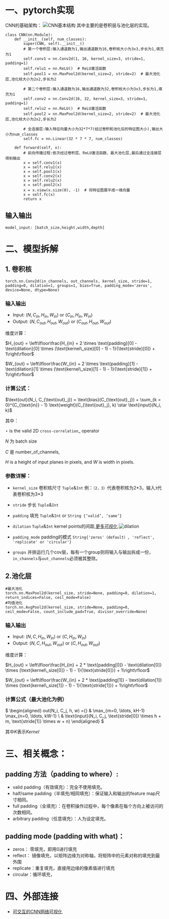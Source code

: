 # 一、pytorch实现
CNN的基础架构：
![CNN基本结构](https://i-blog.csdnimg.cn/blog_migrate/dd24ffc1b67ac2aa6553ded74168bc47.png)
其中主要的是卷积层与池化层的实现。

```
class CNN(nn.Module):
    def __init__(self, num_classes):
        super(CNN, self).__init__()
        # 第一个卷积层:输入通道数为1,输出通道数为16,卷积核大小为3x3,步长为1,填充为1
        self.conv1 = nn.Conv2d(1, 16, kernel_size=3, stride=1, padding=1)
        self.relu1 = nn.ReLU()  # ReLU激活函数
        self.pool1 = nn.MaxPool2d(kernel_size=2, stride=2)  # 最大池化层,池化核大小为2x2,步长为2
        
        # 第二个卷积层:输入通道数为16,输出通道数为32,卷积核大小为3x3,步长为1,填充为1
        self.conv2 = nn.Conv2d(16, 32, kernel_size=3, stride=1, padding=1)
        self.relu2 = nn.ReLU()  # ReLU激活函数
        self.pool2 = nn.MaxPool2d(kernel_size=2, stride=2)  # 最大池化层,池化核大小为2x2,步长为2
        
        # 全连接层:输入特征向量大小为32*7*7(经过卷积和池化后的特征图大小),输出大小为num_classes
        self.fc = nn.Linear(32 * 7 * 7, num_classes)
 
    def forward(self, x):
        # 前向传播过程:依次经过卷积层、ReLU激活函数、最大池化层,最后通过全连接层得到输出
        x = self.conv1(x)
        x = self.relu1(x)
        x = self.pool1(x)
        x = self.conv2(x)
        x = self.relu2(x)
        x = self.pool2(x)
        x = x.view(x.size(0), -1)  # 将特征图展平成一维向量
        x = self.fc(x)
        return x

```

## 输入输出
`model_input: [batch_size,height,width,depth]`


# 二、模型拆解

## 1. 卷积核
```
torch.nn.Conv2d(in_channels, out_channels, kernel_size, stride=1, padding=0, dilation=1, groups=1, bias=True, padding_mode='zeros', device=None, dtype=None)
```
### 输入输出
- Input: $(N, C_{in}, H_{in}, W_{in})$ or $(C_{in}, H_{in}, W_{in})$
- Output: $(N, C_{out}, H_{out}, W_{out})$ or $(C_{out}, H_{out}, W_{out})$

维度计算：

$H_{out} = \left\lfloor\frac{H_{in}  + 2 \times \text{padding}[0] - \text{dilation}[0]
                        \times (\text{kernel\_size}[0] - 1) - 1}{\text{stride}[0]} + 1\right\rfloor$

$W_{out} = \left\lfloor\frac{W_{in}  + 2 \times \text{padding}[1] - \text{dilation}[1]
                        \times (\text{kernel\_size}[1] - 1) - 1}{\text{stride}[1]} + 1\right\rfloor$

### 计算公式：

$\text{out}(N_i, C_{\text{out}_j}) = \text{bias}(C_{\text{out}_j}) + \sum_{k = 0}^{C_{\text{in}} - 1} \text{weight}(C_{\text{out}_j}, k) \star \text{input}(N_i, k)$

 其中：

$\star$ is the valid 2D `cross-correlation`_ operator

$N$ 为 batch size

$C$ 是 number_of_channels,

$H$ is a height of input planes in pixels, and $W$ is width in pixels.



### 参数详解：
- `kernel_size` 卷积核尺寸 `Tuple`&`Int` 例：`（2，3）`代表卷积核为2\*3，输入`3`代表卷积核为3\*3
- `stride` 步长 `Tuple`&`Int` 
- `padding` 填充 `Tuple`&`Int` or `String {‘valid’, ‘same’}` 
- `dilation` `Tuple`&`Int` kernel points的间距,[更多可视化](https://github.com/vdumoulin/conv_arithmetic/blob/master/README.md) ![dilation](https://github.com/vdumoulin/conv_arithmetic/raw/master/gif/dilation.gif) 

- `padding_mode` padding的模式 `String{'zeros'（default）, 'reflect', 'replicate' or 'circular'} `
- `groups` 并排运行几个cov层，每有一个group则将输入与输出拆成一份，`in_channels`与`out_channels`必须被其整除。

## 2.池化层

```
#最大池化
torch.nn.MaxPool2d(kernel_size, stride=None, padding=0, dilation=1, return_indices=False, ceil_mode=False) 
#均值池化
torch.nn.AvgPool2d(kernel_size, stride=None, padding=0, ceil_mode=False, count_include_pad=True, divisor_override=None)
```
### 输入输出
- Input: $(N, C, H_{in}, W_{in})$ or $(C, H_{in}, W_{in})$
- Output: $(N, C, H_{out}, W_{out})$ or $(C, H_{out}, W_{out})$

维度计算：

$H_{out} = \left\lfloor\frac{H_{in} + 2 * \text{padding[0]} - \text{dilation[0]}
                    \times (\text{kernel\_size[0]} - 1) - 1}{\text{stride[0]}} + 1\right\rfloor$

$W_{out} = \left\lfloor\frac{W_{in} + 2 * \text{padding[1]} - \text{dilation[1]}
                    \times (\text{kernel\_size[1]} - 1) - 1}{\text{stride[1]}} + 1\right\rfloor$

### 计算公式（最大池化为例）

$
        \begin{aligned}
            out(N_i, C_j, h, w) ={} & \max_{m=0, \ldots, kH-1} \max_{n=0, \ldots, kW-1} \\
                                    & \text{input}(N_i, C_j, \text{stride[0]} \times h + m,
                                                   \text{stride[1]} \times w + n)
        \end{aligned}
$

其中$K$表示$Kernel$



# 三、相关概念：
## padding 方法（padding to where）:
- valid padding（有效填充）：完全不使用填充。
- half/same padding（半填充/相同填充）：保证输入和输出的feature map尺寸相同。
- full padding（全填充）：在卷积操作过程中，每个像素在每个方向上被访问的次数相同。
- arbitrary padding（任意填充）：人为设定填充。
## padding mode (padding with what)：
- zeros： 零填充，即用0进行填充
- reflect： 镜像填充，以矩阵边缘为对称轴，将矩阵中的元素对称的填充到最外围
- replicate：重复填充，直接用边缘的像素值进行填充
- circular：循环填充，





# 四、外部连接
- [可交互的CNN网络可视化](https://poloclub.github.io/cnn-explainer/)